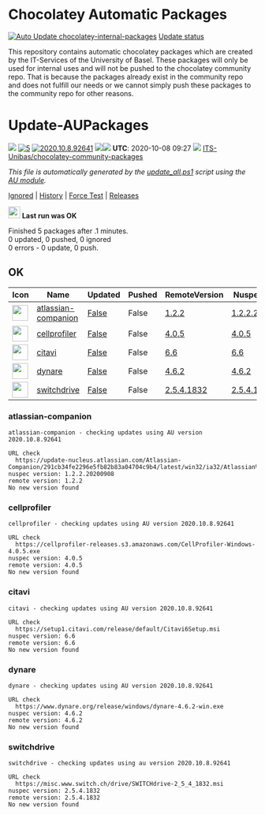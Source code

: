 # Chocolatey Automatic Packages

[![Auto Update chocolatey-internal-packages](https://github.com/ITS-Unibas/chocolatey-internal-packages/actions/workflows/au.yml/badge.svg)](https://github.com/ITS-Unibas/chocolatey-internal-packages/actions/workflows/au.yml)
[Update status](https://gist.github.com/96b4efbc9647eab3f4ae8eee2e90207e)

This repository contains automatic chocolatey packages which are created by the IT-Services of the University of Basel.
These packages will only be used for internal uses and will not be pushed to the chocolatey community repo. That is because the packages already exist in the community repo and does not fulfill our needs or we cannot simply push these packages to the community repo for other reasons.


# Update-AUPackages
[![](https://ci.appveyor.com/api/projects/status/github/ITS-Unibas/chocolatey-community-packages?svg=true)](https://ci.appveyor.com/project/ITS-Unibas/chocolatey-community-packages/build/1)
[![5](https://img.shields.io/badge/AU%20packages-5-red.svg)](#ok)
[![2020.10.8.92641](https://img.shields.io/badge/AU-2020.10.8.92641-blue.svg)](https://www.powershellgallery.com/packages/AU)
[![](http://transparent-favicon.info/favicon.ico)](#)[![](http://transparent-favicon.info/favicon.ico)](#)
**UTC**: 2020-10-08 09:27 [![](http://transparent-favicon.info/favicon.ico)](#) [ITS-Unibas/chocolatey-community-packages](https://github.com/ITS-Unibas/chocolatey-community-packages)

_This file is automatically generated by the [update_all.ps1](https://github.com/ITS-Unibas/chocolatey-community-packages/blob/master/update_all.ps1) script using the [AU module](https://github.com/majkinetor/au)._

[Ignored](#ignored) | [History](#update-history) | [Force Test](https://gist.github.com/) | [Releases](https://github.com/ITS-Unibas/chocolatey-community-packages/tags)

<img src='https://cdn.rawgit.com/majkinetor/au/master/AU/Plugins/Report/r_ok.png' width='24'> **Last run was OK**

Finished 5 packages after .1 minutes.  
0 updated, 0 pushed, 0 ignored  
0 errors - 0 update, 0 push.  


## OK


|Icon|Name|Updated|Pushed|RemoteVersion|NuspecVersion|
|---|---|---|---|---|---|
|<img src="http://cdn.rawgit.com/ITS-Unibas/chocolatey-automatic-packages/master/icons/atlassian-companion.png" width="32" height="32"/>|[atlassian-companion](https://chocolatey.org/packages/atlassian-companion/1.2.2.20200908)|[False](#atlassian-companion)|False|[1.2.2](https://confluence.atlassian.com/doc/atlassian-companion-app-release-notes-958455712.html)|[1.2.2.20200908](https://github.com/ITS-Unibas/chocolatey-automatic-packages/tree/master/automatic/atlassian-companion)|
|<img src="http://cdn.rawgit.com/ITS-Unibas/chocolatey-automatic-packages/master/icons/cellprofiler.png" width="32" height="32"/>|[cellprofiler](https://chocolatey.org/packages/cellprofiler/4.0.5)|[False](#cellprofiler)|False|[4.0.5](https://cellprofiler.org/releases)|[4.0.5](https://github.com/ITS-Unibas/chocolatey-automatic-packages/tree/master/automatic/cellprofiler)|
|<img src="http://cdn.rawgit.com/ITS-Unibas/chocolatey-automatic-packages/tree/master/icons/citavi.jpg" width="32" height="32"/>|[citavi](https://chocolatey.org/packages/citavi/6.6)|[False](#citavi)|False|[6.6](https://www.citavi.com/de/download)|[6.6](https://github.com/ITS-Unibas/chocolatey-automatic-packages/tree/master/automatic/citavi)|
|<img src="https://cdn.jsdelivr.net/gh/ITS-Unibas/chocolatey-automatic-packages/icons/dynare.png" width="32" height="32"/>|[dynare](https://chocolatey.org/packages/dynare/4.6.2)|[False](#dynare)|False|[4.6.2](https://www.dynare.org/download/)|[4.6.2](https://github.com/ITS-Unibas/chocolatey-automatic-packages/tree/master/automatic/dynare)|
|<img src="https://cdn.jsdelivr.net/gh/ITS-Unibas/chocolatey-automatic-packages/icons/switchdrive.png" width="32" height="32"/>|[switchdrive](https://chocolatey.org/packages/switchdrive/2.5.4.1832)|[False](#switchdrive)|False|[2.5.4.1832](https://help.switch.ch/drive/)|[2.5.4.1832](https://github.com/ITS-Unibas/chocolatey-automatic-packages/tree/master/automatic)|


### atlassian-companion



```
atlassian-companion - checking updates using AU version 2020.10.8.92641

URL check
  https://update-nucleus.atlassian.com/Atlassian-Companion/291cb34fe2296e5fb82b83a04704c9b4/latest/win32/ia32/Atlassian%20Companion.msi
nuspec version: 1.2.2.20200908
remote version: 1.2.2
No new version found
```


### cellprofiler



```
cellprofiler - checking updates using AU version 2020.10.8.92641

URL check
  https://cellprofiler-releases.s3.amazonaws.com/CellProfiler-Windows-4.0.5.exe
nuspec version: 4.0.5
remote version: 4.0.5
No new version found
```


### citavi



```
citavi - checking updates using AU version 2020.10.8.92641

URL check
  https://setup1.citavi.com/release/default/Citavi6Setup.msi
nuspec version: 6.6
remote version: 6.6
No new version found
```


### dynare



```
dynare - checking updates using AU version 2020.10.8.92641

URL check
  https://www.dynare.org/release/windows/dynare-4.6.2-win.exe
nuspec version: 4.6.2
remote version: 4.6.2
No new version found
```


### switchdrive



```
switchdrive - checking updates using au version 2020.10.8.92641

URL check
  https://misc.www.switch.ch/drive/SWITCHdrive-2_5_4_1832.msi
nuspec version: 2.5.4.1832
remote version: 2.5.4.1832
No new version found
```
